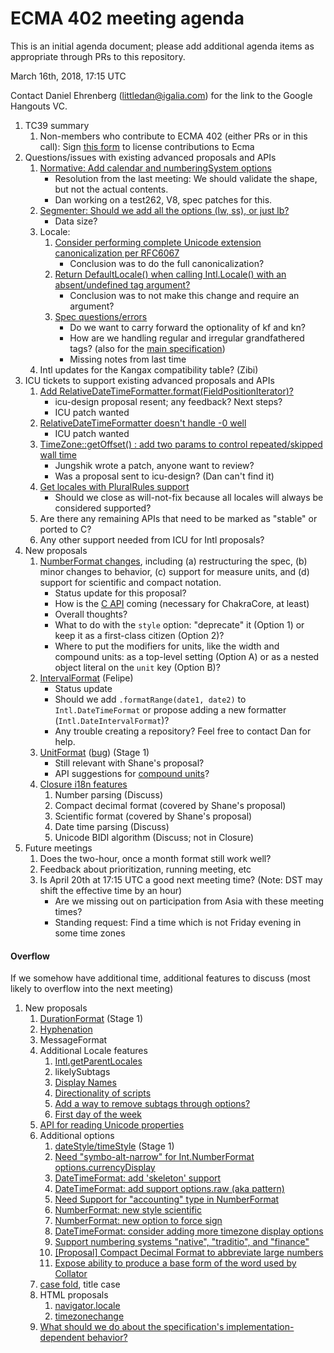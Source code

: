 # ECMA 402 meeting agenda

This is an initial agenda document; please add additional agenda items as appropriate through PRs to this repository.

March 16th, 2018, 17:15 UTC

Contact Daniel Ehrenberg (littledan@igalia.com) for the link to the Google Hangouts VC.

1. TC39 summary
    1. Non-members who contribute to ECMA 402 (either PRs or in this call): Sign [this form](https://tc39.github.io/agreements/contributor/) to license contributions to Ecma
1. Questions/issues with existing advanced proposals and APIs
    1. [Normative: Add calendar and numberingSystem options](https://github.com/tc39/ecma402/pull/175)
        - Resolution from the last meeting: We should validate the shape, but not the actual contents.
        - Dan working on a test262, V8, spec patches for this.
    1. [Segmenter: Should we add all the options (lw, ss), or just lb?](https://github.com/tc39/proposal-intl-segmenter/issues/23)
        - Data size?
    1. Locale:
        1. [Consider performing complete Unicode extension canonicalization per RFC6067](https://github.com/tc39/proposal-intl-locale/issues/14)
            - Conclusion was to do the full canonicalization?
        1. [Return DefaultLocale() when calling Intl.Locale() with an absent/undefined tag argument?](https://github.com/tc39/proposal-intl-locale/issues/15)
            - Conclusion was to not make this change and require an argument?
        1. [Spec questions/errors](https://github.com/tc39/proposal-intl-locale/issues/12)
            - Do we want to carry forward the optionality of kf and kn?
            - How are we handling regular and irregular grandfathered tags? (also for the [main specification](https://github.com/tc39/ecma402/issues/177))
            - Missing notes from last time
    1. Intl updates for the Kangax compatibility table? (Zibi)
1. ICU tickets to support existing advanced proposals and APIs
    1. [Add RelativeDateTimeFormatter.format(FieldPositionIterator)?](https://ssl.icu-project.org/trac/ticket/13256)
        - icu-design proposal resent; any feedback? Next steps?
        - ICU patch wanted
    1. [RelativeDateTimeFormatter doesn't handle -0 well](http://bugs.icu-project.org/trac/ticket/12936)
        - ICU patch wanted
    1. [TimeZone::getOffset() : add two params to control repeated/skipped wall time](http://bugs.icu-project.org/trac/ticket/13268)
        - Jungshik wrote a patch, anyone want to review?
        - Was a proposal sent to icu-design? (Dan can't find it)
    1. [Get locales with PluralRules support](https://ssl.icu-project.org/trac/ticket/12756)
        - Should we close as will-not-fix because all locales will always be considered supported?
    1. Are there any remaining APIs that need to be marked as "stable" or ported to C?
    1. Any other support needed from ICU for Intl proposals?
1. New proposals
    1. [NumberFormat changes](https://github.com/tc39/ecma402/issues/215), including (a) restructuring the spec, (b) minor changes to behavior, (c) support for measure units, and (d) support for scientific and compact notation.
        - Status update for this proposal?
        - How is the [C API](http://bugs.icu-project.org/trac/ticket/13597) coming (necessary for ChakraCore, at least)
        - Overall thoughts?
        - What to do with the `style` option: "deprecate" it (Option 1) or keep it as a first-class citizen (Option 2)?
        - Where to put the modifiers for units, like the width and compound units: as a top-level setting (Option A) or as a nested object literal on the `unit` key (Option B)?
    1. [IntervalFormat](https://github.com/tc39/ecma402/issues/188) (Felipe)
        - Status update
        - Should we add `.formatRange(date1, date2)` to `Intl.DateTimeFormat` or propose adding a new formatter (`Intl.DateIntervalFormat`)?
        - Any trouble creating a repository? Feel free to contact Dan for help.
    1. [UnitFormat](https://github.com/tc39/proposal-intl-unit-format) ([bug](https://github.com/tc39/ecma402/issues/32)) (Stage 1)
        - Still relevant with Shane's proposal?
        - API suggestions for [compound units](https://github.com/tc39/proposal-intl-unit-format/issues/2)?
    1. [Closure i18n features](https://docs.google.com/spreadsheets/d/1WSvi865QADMs6vi6Z91hNauxxx_4cjyzdYPCNyJ_Xgc/edit#gid=0)
        1. Number parsing (Discuss)
        1. Compact decimal format (covered by Shane's proposal)
        1. Scientific format (covered by Shane's proposal)
        1. Date time parsing (Discuss)
        1. Unicode BIDI algorithm (Discuss; not in Closure)
1. Future meetings
    1. Does the two-hour, once a month format still work well?
    1. Feedback about prioritization, running meeting, etc
    1. Is April 20th at 17:15 UTC a good next meeting time? (Note: DST may shift the effective time by an hour)
        - Are we missing out on participation from Asia with these meeting times?
        - Standing request: Find a time which is not Friday evening in some time zones


#### Overflow

If we somehow have additional time, additional features to discuss (most likely to overflow into the next meeting)

1. New proposals
    1. [DurationFormat](https://github.com/tc39/ecma402/issues/47) (Stage 1)
    1. [Hyphenation](https://github.com/tc39/ecma402/issues/93)
    1. MessageFormat
    1. Additional Locale features
        1. [Intl.getParentLocales](https://github.com/tc39/ecma402/issues/87)
        1. likelySubtags
        1. [Display Names](https://github.com/tc39/ecma402/issues/31)
        1. [Directionality of scripts](https://github.com/tc39/ecma402/issues/205)
        1. [Add a way to remove subtags through options?](https://github.com/tc39/proposal-intl-locale/issues/16)
        1. [First day of the week](https://github.com/tc39/ecma402/issues/6)
    1. [API for reading Unicode properties](https://github.com/tc39/ecma402/issues/90)
    1. Additional options
        1. [dateStyle/timeStyle](https://github.com/tc39/proposal-ecma402-datetime-style) (Stage 1)
        1. [Need "symbo-alt-narrow" for Int.NumberFormat options.currencyDisplay](https://github.com/tc39/ecma402/issues/200)
        1. [DateTimeFormat: add 'skeleton' support](https://github.com/tc39/ecma402/issues/189)
        1. [DateTimeFormat: add support options.raw (aka pattern)](https://github.com/tc39/ecma402/issues/190)
        1. [Need Support for "accounting" type in NumberFormat](https://github.com/tc39/ecma402/issues/186)
        1. [NumberFormat: new style scientific](https://github.com/tc39/ecma402/issues/164)
        1. [NumberFormat: new option to force sign](https://github.com/tc39/ecma402/issues/163)
        1. [DateTimeFormat: consider adding more timezone display options](https://github.com/tc39/ecma402/issues/119)
        1. [Support numbering systems "native", "traditio", and "finance"](https://github.com/tc39/ecma402/issues/95)
        1. [[Proposal] Compact Decimal Format to abbreviate large numbers](https://github.com/tc39/ecma402/issues/37)
        1. [Expose ability to produce a base form of the word used by Collator](https://github.com/tc39/ecma402/issues/44)
    1. [case fold](https://github.com/tc39/ecma402/issues/99), title case
    1. HTML proposals
        1. [navigator.locale](https://github.com/whatwg/html/pull/3046)
        1. [timezonechange](https://github.com/whatwg/html/pull/3047)
    1. [What should we do about the specification's implementation-dependent behavior?](https://github.com/tc39/ecma402/issues/113)

